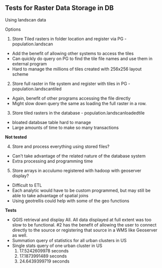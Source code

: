 Tests for Raster Data Storage in DB
-----------------------

Using landscan data

Options

 1. Store Tiled rasters in folder location and register via PG - population.landscan
   - Add the benefit of allowing other systems to access the tiles
   - Can quickly do query on PG to find the tile file names and use them in external program
   - Hard to manage the millions of tiles created with 256x256 layout scheme

 2. Store full raster in file system and register with tiles in PG - population.landscantiled
   - Again, benefit of other programs accessing the file directly
   - Might slow down query the same as loading the full raster in a row.

 3. Store tiled rasters in the database - population.landscanloadedtile
   - bloated databsae table hard to manage
   - Large amounts of time to make so many transactions

**Not tested**

 4. Store and process everything using stored files?
   - Can't take advantage of the related nature of the database system
   - Extra processing and programming time

 5. Store arrays in acculumo registered with hadoop with geoserver display?
   - Difficult to ETL
   - Each analytic would have to be custom programmed, but may still be able to take advantage of spatial joins
   - Using geotrellis could help with some of the geo functions


**Tests**
 - QGIS retrieval and display
    All. All data displayed at full extent was too slow to be functional.  #2 has the benefit of allowing the user to connect directly to the source or registering that source in a WMS like Geoserver as well.
 - Summation query of statistics for all urban clusters in US
 - Single stats query of one urban cluster in US
    1. 17.5242609978 seconds
    2. 17.1873991489 seconds
    3. 24.6439399719 seconds
